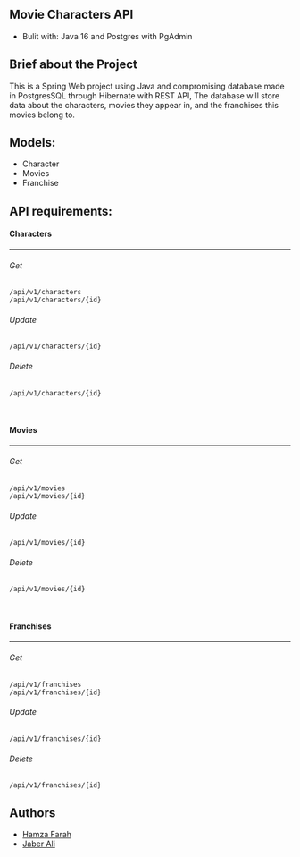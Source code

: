 **Movie Characters API**
-
* Bulit with: 
Java 16 and
Postgres with PgAdmin

Brief about the Project
-
This is a Spring Web project using Java and compromising database made in PostgresSQL
 through Hibernate with REST API, The database will store data about the characters, movies they appear in,
and the franchises this movies belong to.

Models:
-
 * Character
 * Movies 
 * Franchise

API requirements:
-
#### Characters

<hr />

###### Get
```
/api/v1/characters
/api/v1/characters/{id}
```
###### Update
```
/api/v1/characters/{id}
```
###### Delete
```
/api/v1/characters/{id}
```
<br />

#### Movies

<hr />

###### Get
```
/api/v1/movies
/api/v1/movies/{id}
```
###### Update
```
/api/v1/movies/{id}
```
###### Delete
```
/api/v1/movies/{id} 
```
 <br />

#### Franchises

<hr />

###### Get
```
/api/v1/franchises
/api/v1/franchises/{id}
```
###### Update
```
/api/v1/franchises/{id}
```
###### Delete
```
/api/v1/franchises/{id}
```




## Authors
- [Hamza Farah](https://github.com/Hamza1001101)
- [Jaber Ali](https://github.com/Jaber-Ali)

